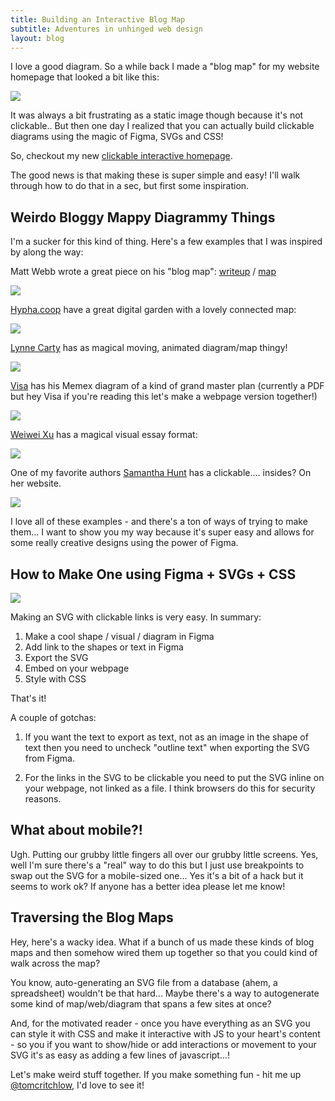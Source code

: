 ```yaml
---
title: Building an Interactive Blog Map
subtitle: Adventures in unhinged web design
layout: blog
---
```


I love a good diagram. So a while back I made a "blog map" for my website homepage that looked a bit like this:

![](https://tomcritchlow.com/images/homepage-jan-22.png)

It was always a bit frustrating as a static image though because it's not clickable.. But then one day I realized that you can actually build clickable diagrams using the magic of Figma, SVGs and CSS!

So, checkout my new [clickable interactive homepage](https://tomcritchlow.com/).

The good news is that making these is super simple and easy! I'll walk through how to do that in a sec, but first some inspiration.

## Weirdo Bloggy Mappy Diagrammy Things

I'm a sucker for this kind of thing. Here's a few examples that I was inspired by along the way:

Matt Webb wrote a great piece on his "blog map": [writeup](https://interconnected.org/home/2022/11/09/map) / [map](https://interconnected.org/more/2022/11/multiplayer-map/)

![](/images/matt-webb.png)

[Hypha.coop](https://digitalgarden.hypha.coop/bentway) have a great digital garden with a lovely connected map:

![](/images/hypha-coop.png)

[Lynne Carty](http://lynnecarty.info/) has as magical moving, animated diagram/map thingy!

![](/images/lynne-carty.png)

[Visa](https://twitter.com/visakanv/status/1146876326529257472) has his Memex diagram of a kind of grand master plan (currently a PDF but hey Visa if you're reading this let's make a webpage version together!)

![](/images/visa.jpeg)

[Weiwei Xu](https://weiwei.place/2020-07-26/wheres-home) has a magical visual essay format:

![](/images/weiwei.png)

One of my favorite authors [Samantha Hunt](https://www.samanthahunt.net/) has a clickable.... insides? On her website.

![](/images/samantha-hunt.png)

I love all of these examples - and there's a ton of ways of trying to make them... I want to show you my way because it's super easy and allows for some really creative designs using the power of Figma.


## How to Make One using Figma + SVGs + CSS

![](/images/blog-maps-how-to-2.png)

Making an SVG with clickable links is very easy. In summary:

1. Make a cool shape / visual / diagram in Figma
2. Add link to the shapes or text in Figma
3. Export the SVG
4. Embed on your webpage
5. Style with CSS

That's it!

A couple of gotchas:

1) If you want the text to export as text, not as an image in the shape of text then you need to uncheck "outline text" when exporting the SVG from Figma.

2) For the links in the SVG to be clickable you need to put the SVG inline on your webpage, not linked as a file. I think browsers do this for security reasons.

## What about mobile?!

Ugh. Putting our grubby little fingers all over our grubby little screens. Yes, well I'm sure there's a "real" way to do this but I just use breakpoints to swap out the SVG for a mobile-sized one... Yes it's a bit of a hack but it seems to work ok? If anyone has a better idea please let me know!

## Traversing the Blog Maps

Hey, here's a wacky idea. What if a bunch of us made these kinds of blog maps and then somehow wired them up together so that you could kind of walk across the map?

You know, auto-generating an SVG file from a database (ahem, a spreadsheet) wouldn't be that hard... Maybe there's a way to autogenerate some kind of map/web/diagram that spans a few sites at once?

And, for the motivated reader - once you have everything as an SVG you can style it with CSS and make it interactive with JS to your heart's content - so you if you want to show/hide or add interactions or movement to your SVG it's as easy as adding a few lines of javascript...!

Let's make weird stuff together. If you make something fun - hit me up [@tomcritchlow](https://twitter.com/tomcritchlow), I'd love to see it!
